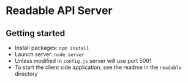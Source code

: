 # Readable API Server

## Getting started
* Install packages: `npm install`
* Launch server: `node server`
* Unless modified in `config.js` server will use port 5001
* To start the client side application, see the readme in the `readable` directory